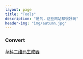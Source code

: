 ```yaml
---
layout: page
title: "Tools"
description: "是的，这些网站都很好玩"
header-img: "img/autumn.jpg"
---
```



### Convert 

[草料二维码生成器](http://cli.im/)
